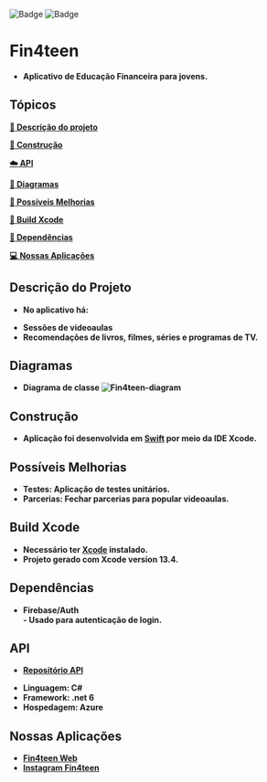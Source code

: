![Badge](https://img.shields.io/badge/Swift-FA7343?style=for-the-badge&logo=swift&logoColor=white) ![Badge](https://img.shields.io/badge/iOS-000000?style=for-the-badge&logo=Apple&logoColor=white)

# Fin4teen

* <b>Aplicativo de Educação Financeira para jovens.<br>

## Tópicos 

 [:book: Descrição do projeto](#descrição-do-projeto)
 
 [:wrench: Construção](#construção)
 
 [:cloud: API](#api)
 
 [:page_facing_up: Diagramas](#diagramas)
 
 [:gem: Possíveis Melhorias](#possíveis-melhorias)
 
 [:hammer: Build Xcode](#build-xcode)
 
 [:open_file_folder: Dependências](#dependências)

 [:computer: Nossas Aplicações](#nossas-aplicações)

## Descrição do Projeto
* <b>No aplicativo há:
- Sessões de videoaulas
- Recomendações de livros, filmes, séries e programas de TV. <br>

## Diagramas

- Diagrama de classe
![Fin4teen-diagram](https://user-images.githubusercontent.com/65302846/204023430-ef13fb3f-97dd-488a-8689-fc426478854f.png)

## Construção
* Aplicação foi desenvolvida em [Swift](https://www.apple.com/br/swift/) por meio da IDE Xcode.

## Possíveis Melhorias
* <b>Testes</b>: Aplicação de testes unitários.
* <b>Parcerias</b>: Fechar parcerias para popular videoaulas.

## Build Xcode
* Necessário ter [Xcode](https://developer.apple.com/xcode/) instalado.
* Projeto gerado com Xcode version 13.4.

## Dependências
* <b>Firebase/Auth<br> - Usado para autenticação de login.
 
## API
* [Repositório API](https://github.com/AlyssonAguiar/Fin4TeenAPI)
- Linguagem: C#
- Framework: .net 6
- Hospedagem: Azure

## Nossas Aplicações
* [Fin4teen Web](https://leojportes.github.io/Fin4teenWeb/)
* [Instagram Fin4teen](https://www.instagram.com/fin4teenapp/)
